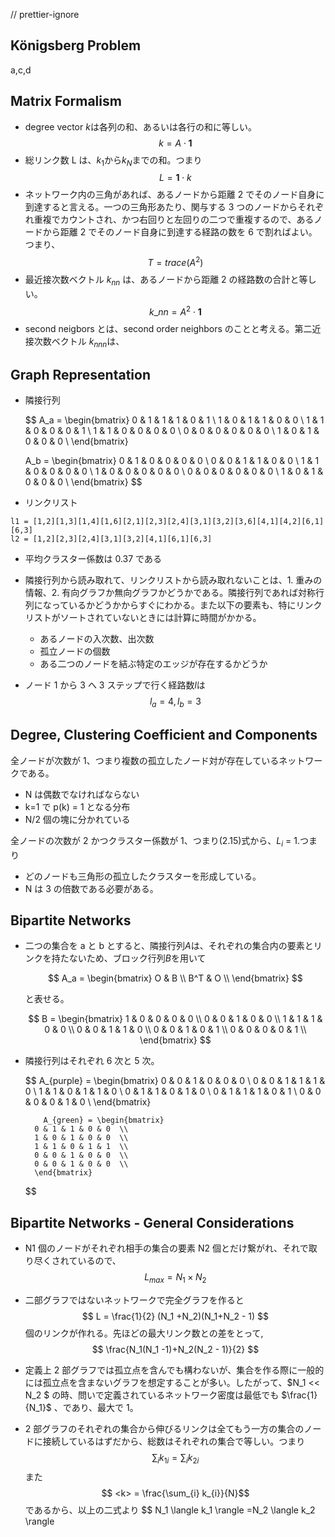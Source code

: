 // prettier-ignore

## Königsberg Problem

a,c,d

## Matrix Formalism

- degree vector $k$は各列の和、あるいは各行の和に等しい。
  $$k = A \cdot \boldsymbol{1}$$
- 総リンク数 L は、$k_1$から$k_N$までの和。つまり
  $$ L = \boldsymbol{1} \cdot k$$
- ネットワーク内の三角があれば、あるノードから距離 2 でそのノード自身に到達すると言える。一つの三角形あたり、関与する 3 つのノードからそれぞれ重複でカウントされ、かつ右回りと左回りの二つで重複するので、あるノードから距離 2 でそのノード自身に到達する経路の数を 6 で割ればよい。つまり、
  $$ T = trace(A^2 )$$
- 最近接次数ベクトル $k_{nn}$ は、あるノードから距離 2 の経路数の合計と等しい。
  $$ k\_{nn} = A^2\cdot \boldsymbol{1}$$
- second neigbors とは、second order neighbors のことと考える。第二近接次数ベクトル $k_{nnn}$は、

## Graph Representation

- 隣接行列

  $$
  A_a = \begin{bmatrix}
  0 & 1 & 1 & 1 & 0 & 1 \\
  1 & 0 & 1 & 1 & 0 & 0 \\
  1 & 1 & 0 & 0 & 0 & 1 \\
  1 & 1 & 0 & 0 & 0 & 0 \\
  0 & 0 & 0 & 0 & 0 & 0 \\
  1 & 0 & 1 & 0 & 0 & 0 \\
  \end{bmatrix}

  A_b = \begin{bmatrix}
  0 & 1 & 0 & 0 & 0 & 0 \\
  0 & 0 & 1 & 1 & 0 & 0 \\
  1 & 1 & 0 & 0 & 0 & 0 \\
  1 & 0 & 0 & 0 & 0 & 0 \\
  0 & 0 & 0 & 0 & 0 & 0 \\
  1 & 0 & 1 & 0 & 0 & 0 \\
  \end{bmatrix}
  $$

- リンクリスト

```
l1 = [1,2][1,3][1,4][1,6][2,1][2,3][2,4][3,1][3,2][3,6][4,1][4,2][6,1][6,3]
l2 = [1,2][2,3][2,4][3,1][3,2][4,1][6,1][6,3]
```

- 平均クラスター係数は 0.37 である

- 隣接行列から読み取れて、リンクリストから読み取れないことは、1. 重みの情報、2. 有向グラフか無向グラフかどうかである。隣接行列であれば対称行列になっているかどうかからすぐにわかる。また以下の要素も、特にリンクリストがソートされていないときには計算に時間がかかる。

  - あるノードの入次数、出次数
  - 孤立ノードの個数
  - ある二つのノードを結ぶ特定のエッジが存在するかどうか

- ノード 1 から 3 へ 3 ステップで行く経路数$l$は
  $$ l_a = 4, l_b = 3$$

## Degree, Clustering Coefficient and Components

全ノードが次数が 1、つまり複数の孤立したノード対が存在しているネットワークである。

- N は偶数でなければならない
- k=1 で p(k) = 1 となる分布
- N/2 個の塊に分かれている

全ノードの次数が 2 かつクラスター係数が 1、つまり(2.15)式から、$L_i$ = 1.つまり

- どのノードも三角形の孤立したクラスターを形成している。
- N は 3 の倍数である必要がある。

## Bipartite Networks

- 二つの集合を a と b とすると、隣接行列$A$は、それぞれの集合内の要素とリンクを持たないため、ブロック行列$B$を用いて

  $$
  A_a = \begin{bmatrix}
    O & B \\
    B^T & O \\
    \end{bmatrix}
  $$

  と表せる。

  $$
    B = \begin{bmatrix}
    1 & 0 & 0 & 0 & 0  \\
    0 & 0 & 1 & 0 & 0  \\
    1 & 1 & 1 & 0 & 0  \\
    0 & 0 & 1 & 1 & 0  \\
    0 & 0 & 1 & 0 & 1  \\
    0 & 0 & 0 & 0 & 1  \\
    \end{bmatrix}
  $$

- 隣接行列はそれぞれ 6 次と 5 次。

  $$
        A_{purple} = \begin{bmatrix}
        0 & 0 & 1 & 0 & 0 & 0 \\
        0 & 0 & 1 & 1 & 1 & 0 \\
        1 & 1 & 0 & 1 & 1 & 0 \\
        0 & 1 & 1 & 0 & 1 & 0 \\
        0 & 1 & 1 & 1 & 0 & 1 \\
        0 & 0 & 0 & 0 & 1 & 0 \\
        \end{bmatrix}

          A_{green} = \begin{bmatrix}
        0 & 1 & 1 & 0 & 0  \\
        1 & 0 & 1 & 0 & 0  \\
        1 & 1 & 0 & 1 & 1  \\
        0 & 0 & 1 & 0 & 0  \\
        0 & 0 & 1 & 0 & 0  \\
        \end{bmatrix}
  $$

## Bipartite Networks - General Considerations

- N1 個のノードがそれぞれ相手の集合の要素 N2 個とだけ繋がれ、それで取り尽くされているので、
  $$L_{max} = N_1 \times N_2$$
- 二部グラフではないネットワークで完全グラフを作ると
  $$ L = \frac{1}{2} (N_1 +N_2)(N_1+N_2 - 1) $$
  個のリンクが作れる。先ほどの最大リンク数との差をとって,
  $$ \frac{N_1(N_1 -1)+N_2(N_2 - 1)}{2} $$

- 定義上 2 部グラフでは孤立点を含んでも構わないが、集合を作る際に一般的には孤立点を含まないグラフを想定することが多い。したがって、$N_1 << N_2 $ の時、問いで定義されているネットワーク密度は最低でも $\frac{1}{N_1}$ 、であり、最大で 1。

- 2 部グラフのそれぞれの集合から伸びるリンクは全てもう一方の集合のノードに接続しているはずだから、総数はそれぞれの集合で等しい。つまり
  $$ \sum_{i} k_{1i} = \sum_{i} k_{2i}$$
  また
  $$ <k> = \frac{\sum_{i} k_{i}}{N}$$
  であるから、以上の二式より
  $$ N_1 \langle k_1 \rangle =N_2 \langle k_2 \rangle

